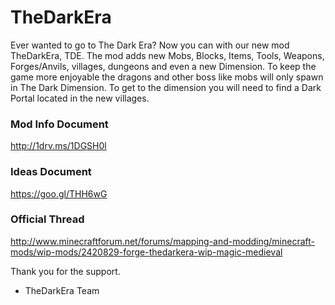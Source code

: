 # TheDarkEra
Ever wanted to go to The Dark Era? Now you can with our new mod TheDarkEra, TDE. The mod adds new Mobs, Blocks, Items, Tools, Weapons, Forges/Anvils, villages, dungeons and even a new Dimension. To keep the game more enjoyable the dragons and other boss like mobs will only spawn in The Dark Dimension. To get to the dimension you will need to find a Dark Portal located in the new villages.

### Mod Info Document
http://1drv.ms/1DGSH0l

### Ideas Document
https://goo.gl/THH6wG

### Official Thread
http://www.minecraftforum.net/forums/mapping-and-modding/minecraft-mods/wip-mods/2420829-forge-thedarkera-wip-magic-medieval

Thank you for the support.
- TheDarkEra Team
